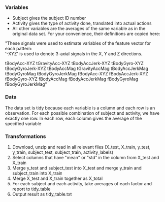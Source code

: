 ### Variables
* Subject gives the subject ID number
* Activity gives the type of activity done, translated into actual actions
* All other variables are the averages of the same variable as in the original data set. For your convenience, their definitions are copied here:

"These signals were used to estimate variables of the feature vector for each pattern:  
'-XYZ' is used to denote 3-axial signals in the X, Y and Z directions.

tBodyAcc-XYZ
tGravityAcc-XYZ
tBodyAccJerk-XYZ
tBodyGyro-XYZ
tBodyGyroJerk-XYZ
tBodyAccMag
tGravityAccMag
tBodyAccJerkMag
tBodyGyroMag
tBodyGyroJerkMag
fBodyAcc-XYZ
fBodyAccJerk-XYZ
fBodyGyro-XYZ
fBodyAccMag
fBodyAccJerkMag
fBodyGyroMag
fBodyGyroJerkMag"

### Data
The data set is tidy because each variable is a column and each row is an observation.
For each possible combination of subject and activity, we have exactly one row.
In each row, each column gives the average of the specified variable

### Transformations
1. Download, unzip and read in all relevant files (X_test, X_train, y_test, y_train, subject_test, subject_train, activity_labels)
2. Select columns that have "mean" or "std" in the column from X_test and X_train
3. Merge y_test and subject_test into X_test and merge y_train and subject_train into X_train
4. Merge X_test and X_train together as X_total
5. For each subject and each activity, take averages of each factor and report to tidy_table
6. Output result as tidy_table.txt
